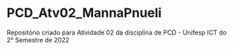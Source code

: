 # PCD_Atv02_MannaPnueli
Repositório criado para Atividade 02 da disciplina de PCD - Unifesp ICT do 2° Semestre de 2022
